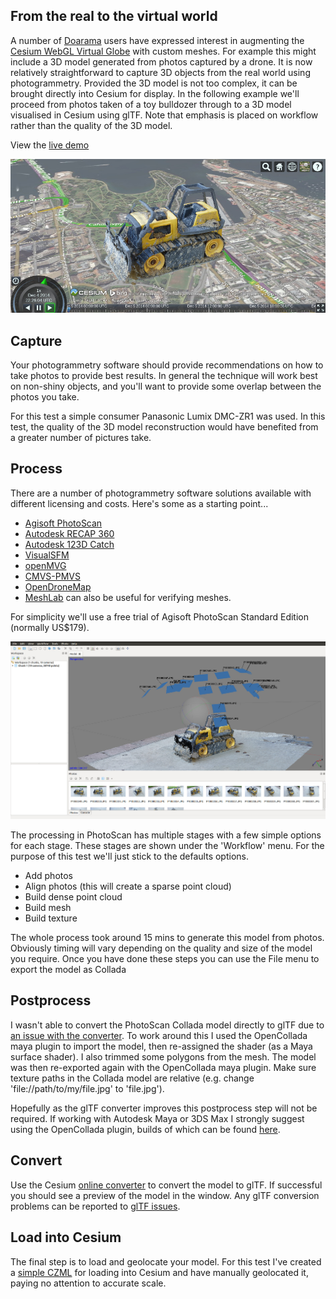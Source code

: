 From the real to the virtual world
----------------------------------

A number of [Doarama](http://doarama.com/) users have expressed interest in augmenting the [Cesium WebGL Virtual Globe](http://cesiumjs.org/) with custom meshes.
For example this might include a 3D model generated from photos captured by a drone.
It is now relatively straightforward to capture 3D objects from the real world using photogrammetry.
Provided the 3D model is not too complex, it can be brought directly into Cesium for display.
In the following example we'll proceed from photos taken of a toy bulldozer through to a 3D model visualised in Cesium using glTF.
Note that emphasis is placed on workflow rather than the quality of the 3D model.

View the [live demo](http://nicta.github.io/cesium-simple-photogrammetry/)

![Cesium screengrab](images/screengrab-cesium.jpg)


Capture
-------

Your photogrammetry software should provide recommendations on how to take photos to provide best results.
In general the technique will work best on non-shiny objects, and you'll want to provide some overlap between the photos you take.

For this test a simple consumer Panasonic Lumix DMC-ZR1 was used.  In this test, the quality of the 3D model reconstruction would have benefited from a greater number of pictures take.

Process
-------

There are a number of photogrammetry software solutions available with different licensing and costs.  Here's some as a starting point...

* [Agisoft PhotoScan](http://www.agisoft.com/)
* [Autodesk RECAP 360](https://recap360.autodesk.com/)
* [Autodesk 123D Catch](http://www.123dapp.com/catch)
* [VisualSFM](http://ccwu.me/vsfm/)
* [openMVG](https://github.com/openMVG/openMVG/)
* [CMVS-PMVS](https://github.com/pmoulon/CMVS-PMVS)
* [OpenDroneMap](https://github.com/OpenDroneMap)
* [MeshLab](http://meshlab.sourceforge.net/) can also be useful for verifying meshes.

For simplicity we'll use a free trial of Agisoft PhotoScan Standard Edition (normally US$179).

![PhotoScan](images/screengrab.jpg)

The processing in PhotoScan has multiple stages with a few simple options for each stage.  These stages are shown under the 'Workflow' menu.  For the purpose of this test we'll just stick to the defaults options.

* Add photos
* Align photos (this will create a sparse point cloud)
* Build dense point cloud
* Build mesh
* Build texture

The whole process took around 15 mins to generate this model from photos.  Obviously timing will vary depending on the quality and size of the model you require.
Once you have done these steps you can use the File menu to export the model as Collada

Postprocess
-----------

I wasn't able to convert the PhotoScan Collada model directly to glTF due to [an issue with the converter](https://github.com/KhronosGroup/glTF/issues/339).
To work around this I used the OpenCollada maya plugin to import the model, then re-assigned the shader (as a Maya surface shader).  I also trimmed some polygons from the mesh.
The model was then re-exported again with the OpenCollada maya plugin.
Make sure texture paths in the Collada model are relative (e.g. change 'file://path/to/my/file.jpg' to 'file.jpg').

Hopefully as the glTF converter improves this postprocess step will not be required.  If working with Autodesk Maya or 3DS Max I strongly suggest using the OpenCollada plugin, builds of which can be found [here](http://opencollada.fl4re.com/).

Convert
-------

Use the Cesium [online converter](http://cesiumjs.org/convertmodel.html) to convert the model to glTF.
If successful you should see a preview of the model in the window.
Any glTF conversion problems can be reported to [glTF issues](https://github.com/KhronosGroup/glTF/issues).

Load into Cesium
----------------

The final step is to load and geolocate your model.
For this test I've created a [simple CZML](models/bulldozer.czml) for loading into Cesium and have manually geolocated it, paying no attention to accurate scale.
